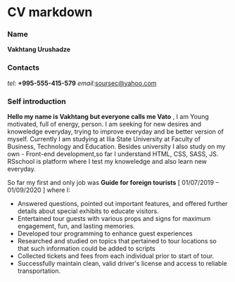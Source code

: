 # CV markdown

### Name

**Vakhtang Urushadze**

### Contacts

_tel_: **+995-555-415-579**
_email_:<soursec@yahoo.com>

### Self introduction

**Hello my name is Vakhtang but everyone calls me Vato** , I am Young motivated, full of energy, person. I am seeking for new desires and knoweledge everyday, trying to improve everyday and be better version of myself. Currently I am studying at Ilia State University at Faculty of Business, Technology and Education. Besides university I also study on my own - Front-end development,so far I understand HTML, CSS, SASS, JS. RSschool is platform where I test my knoweledge and also learn new everyday.

So far my first and only job was **Guide for foreign tourists** [ 01/07/2019 – 01/09/2020 ] where I:

- Answered questions, pointed out important features, and offered further details about special exhibits to
  educate visitors.
- Entertained tour guests with various props and signs for maximum engagement, fun, and lasting
  memories.
- Developed tour programming to enhance guest experiences
- Researched and studied on topics that pertained to tour locations so that such information could be added
  to scripts
- Collected tickets and fees from each individual prior to start of tour.
- Successfully maintain clean, valid driver's license and access to reliable transportation.
